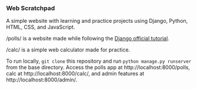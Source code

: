 ### Web Scratchpad

A simple website with learning and practice projects using Django, Python, HTML, CSS, and JavaScript.

/polls/ is a website made while following the [Django official tutorial](https://docs.djangoproject.com/en/3.2/intro/tutorial01/).

/calc/ is a simple web calculator made for practice.

To run locally, `git clone` this repository and run `python manage.py runserver` from the base directory. Access the polls app at http://localhost:8000/polls, calc at http://localhost:8000/calc/, and admin features at http://localhost:8000/admin/.
